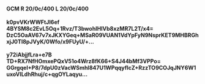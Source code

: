 #### GCM R 20/0c/400 L 20/0c/400
**k0pvVKrWWFtJI6ef**<br/>**4BYSM8c2EvL5Oq+1Rvz/T3bwohIHlVb8xzMR7L2T/x4=**<br/>**DzC5OaAV67v7xJKXYGeq+MSaR09VUAN1VdYpFyN9NsprKET9MHBRGhxjJ0Tl8pJVyK/0Wfo/x9FUyU/+...**<br/><br/>
**y72iAbjjfLra+e7B**<br/>**TD+RX7NfHOmxePQxV51o4Wrz8fK66+S4J44bMf3VPPo=**<br/>**GGrgqeI+P8/7dpU0zVacWSmhl847U1WPqqyfIcZ+RzzTO9COJqJNY6W1uxoVILdhRhuj/c+qgOYLaqyu...**